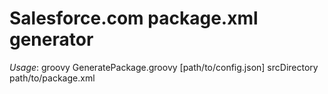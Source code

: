 # Salesforce.com package.xml generator 

*Usage*: groovy GeneratePackage.groovy [path/to/config.json] srcDirectory path/to/package.xml
